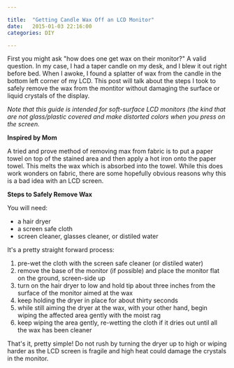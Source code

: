 ```yaml
---

title:  "Getting Candle Wax Off an LCD Monitor"
date:   2015-01-03 22:16:00
categories: DIY

---
```


First you might ask "how does one get wax on their monitor?"  A valid question.
In my case, I had a taper candle on my desk, and I blew it out right before bed.
When I awoke, I found a splatter of wax from the candle in the bottom left
corner of my LCD.  This post will talk about the steps I took to safely remove
the wax from the montitor without damaging the surface or liquid crystals of the
display.

_Note that this guide is intended for soft-surface LCD monitors (the kind that
are not glass/plastic covered and make distorted colors when you press on the
screen._

<!--more-->

**Inspired by Mom**

A tried and prove method of removing max from fabric is to put a paper towel on
top of the stained area and then apply a hot iron onto the paper towel.  This
melts the wax which is absorbed into the towel.  While this does work wonders on
fabric, there are some hopefully obvious reasons why this is a bad idea with an
LCD screen.

**Steps to Safely Remove Wax**

You will need:

- a hair dryer
- a screen safe cloth
- screen cleaner, glasses cleaner, or distiled water

It's a pretty straight forward process:

1. pre-wet the cloth with the screen safe cleaner (or distiled water)
1. remove the base of the monitor (if possible) and place the monitor flat
   on the ground, screen-side up
1. turn on the hair dryer to low and hold tip about three inches from the
   surface of the monitor aimed at the wax
1. keep holding the dryer in place for about thirty seconds
1. while still aiming the dryer at the wax, with your other hand, begin wiping
   the affected area gently with the moist rag
1. keep wiping the area gently, re-wetting the cloth if it dries out until all
   the wax has been cleaner

That's it, pretty simple!  Do not rush by turning the dryer up to high or wiping
harder as the LCD screen is fragile and high heat could damage the crystals in
the monitor.



